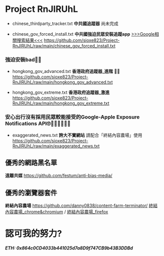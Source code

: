 # Project RnJlRUhL

 - chinese_thirdparty_tracker.txt **中共國追蹤器**
尚未完成

 - chinese_gov_forced_install.txt **中共國強迫民眾安裝追蹤app**
[>>>Google相關搜索結果<<<](https://www.google.com/search?q=inurl:v2ex.com/t%20OR%20inurl:pincong.rocks/article%20OR%20site:mohu.rocks%20%E5%8F%8D%E8%AF%88)
https://github.com/sioxe823/Project-RnJlRUhL/raw/main/chinese_gov_forced_install.txt

### 強迫安裝bad👎🏼

 - hongkong_gov_advanced.txt **香港政府追蹤器_進階** 👍🏼
https://github.com/sioxe823/Project-RnJlRUhL/raw/main/hongkong_gov_advanced.txt
 
 - hongkong_gov_extreme.txt **香港政府追蹤器_激進**
https://github.com/sioxe823/Project-RnJlRUhL/raw/main/hongkong_gov_extreme.txt

### **安心出行沒有採用民眾較能接受的Google-Apple Exposure Notifications API🙄👎🏼👎🏼👎🏼**

 - exaggerated_news.txt **誇大不實網站** 
請配合「終結內容農場」使用
https://github.com/sioxe823/Project-RnJlRUhL/raw/main/exaggerated_news.txt


## 優秀的網路黑名單
**遠離共媒** https://github.com/festum/anti-bias-media/

## 優秀的瀏覽器套件
**終結內容農場** https://github.com/danny0838/content-farm-terminator/
[終結內容農場_chrome&chromium](https://chrome.google.com/webstore/detail/content-farm-terminator/lcghoajegeldpfkfaejegfobkapnemjl)   /   [終結內容農場_firefox](https://addons.mozilla.org/zh-TW/firefox/addon/content-farm-terminator/)

# 認可我的努力?
##### ETH: 0x864c0CD4033b441025d7a8D9f747CB9b43B3DDBd